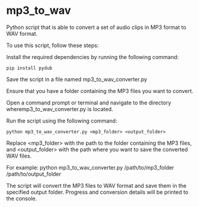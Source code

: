 # mp3_to_wav
Python script that is able to convert a set of audio clips in MP3 format to WAV format.

To use this script, follow these steps:

Install the required dependencies by running the following command:
```
pip install pydub
```

Save the script in a file named mp3_to_wav_converter.py

Ensure that you have a folder containing the MP3 files you want to convert.

Open a command prompt or terminal and navigate to the directory wheremp3_to_wav_converter.py is located.

Run the script using the following command:
```
python mp3_to_wav_converter.py <mp3_folder> <output_folder>
```
Replace <mp3_folder> with the path to the folder containing the MP3 files, and <output_folder> with the path where you want to save the converted WAV files.

For example:
python mp3_to_wav_converter.py /path/to/mp3_folder /path/to/output_folder

The script will convert the MP3 files to WAV format and save them in the specified output folder. Progress and conversion details will be printed to the console.
